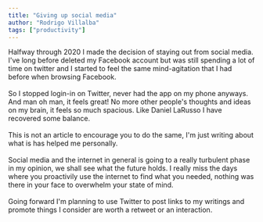 ```yaml
---
title: "Giving up social media"
author: "Rodrigo Villalba"
tags: ["productivity"]
---
```


Halfway through 2020 I made the decision of staying out from social media. I've long before deleted my Facebook account but was still spending a lot of time on twitter and I started to feel the same mind-agitation that I had before when browsing Facebook.
&nbsp;  
&nbsp;  
So I stopped login-in on Twitter, never had the app on my phone anyways. And man oh man, it feels great! No more other people's thoughts and ideas on my brain, it feels so much spacious. Like Daniel LaRusso I have recovered some balance.
&nbsp;  
&nbsp;  
This is not an article to encourage you to do the same, I'm just writing about what is has helped me personally.
&nbsp;  
&nbsp;  
Social media and the internet in general is going to a really turbulent phase in my opinion, we shall see what the future holds. I really miss the days where you proactivily use the internet to find what you needed, nothing was there in your face to overwhelm your state of mind.
&nbsp;  
&nbsp;  
Going forward I'm planning to use Twitter to post links to my writings and promote things I consider are worth a retweet or an interaction.
